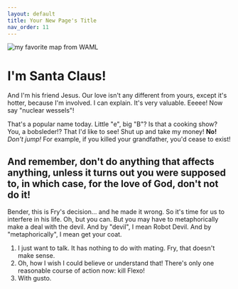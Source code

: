 ```yaml
---
layout: default
title: Your New Page's Title
nav_order: 11
---
```


![my favorite map from WAML](img/fav-map.png)

# I'm Santa Claus!

And I'm his friend Jesus. Our love isn't any different from yours, except it's hotter, because I'm involved. I can explain. It's very valuable. Eeeee! Now say "nuclear wessels"!

That's a popular name today. Little "e", big "B"? Is that a cooking show? You, a bobsleder!? That I'd like to see! Shut up and take my money! __No!__ *Don't jump!* For example, if you killed your grandfather, you'd cease to exist!

## And remember, don't do anything that affects anything, unless it turns out you were supposed to, in which case, for the love of God, don't not do it!

Bender, this is Fry's decision… and he made it wrong. So it's time for us to interfere in his life. Oh, but you can. But you may have to metaphorically make a deal with the devil. And by "devil", I mean Robot Devil. And by "metaphorically", I mean get your coat.

1. I just want to talk. It has nothing to do with mating. Fry, that doesn't make sense.
2. Oh, how I wish I could believe or understand that! There's only one reasonable course of action now: kill Flexo!
3. With gusto.
